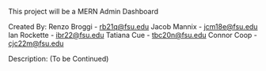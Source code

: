 This project will be a MERN Admin Dashboard 

Created By:
Renzo Broggi - rb21q@fsu.edu
Jacob Mannix - jcm18e@fsu.edu
Ian Rockette - ibr22@fsu.edu
Tatiana Cue - tbc20n@fsu.edu
Connor Coop - cjc22m@fsu.edu

Description:
(To be Continued)
